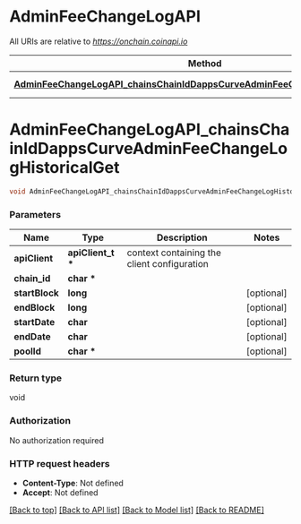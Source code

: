 # AdminFeeChangeLogAPI

All URIs are relative to *https://onchain.coinapi.io*

Method | HTTP request | Description
------------- | ------------- | -------------
[**AdminFeeChangeLogAPI_chainsChainIdDappsCurveAdminFeeChangeLogHistoricalGet**](AdminFeeChangeLogAPI.md#AdminFeeChangeLogAPI_chainsChainIdDappsCurveAdminFeeChangeLogHistoricalGet) | **GET** /chains/{chain_id}/dapps/curve/adminFeeChangeLog/historical | 


# **AdminFeeChangeLogAPI_chainsChainIdDappsCurveAdminFeeChangeLogHistoricalGet**
```c
void AdminFeeChangeLogAPI_chainsChainIdDappsCurveAdminFeeChangeLogHistoricalGet(apiClient_t *apiClient, char * chain_id, long startBlock, long endBlock, char startDate, char endDate, char * poolId);
```

### Parameters
Name | Type | Description  | Notes
------------- | ------------- | ------------- | -------------
**apiClient** | **apiClient_t \*** | context containing the client configuration |
**chain_id** | **char \*** |  | 
**startBlock** | **long** |  | [optional] 
**endBlock** | **long** |  | [optional] 
**startDate** | **char** |  | [optional] 
**endDate** | **char** |  | [optional] 
**poolId** | **char \*** |  | [optional] 

### Return type

void

### Authorization

No authorization required

### HTTP request headers

 - **Content-Type**: Not defined
 - **Accept**: Not defined

[[Back to top]](#) [[Back to API list]](../README.md#documentation-for-api-endpoints) [[Back to Model list]](../README.md#documentation-for-models) [[Back to README]](../README.md)

